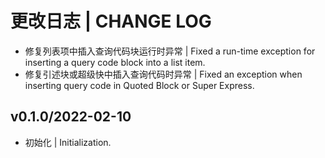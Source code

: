 # 更改日志 | CHANGE LOG

- 修复列表项中插入查询代码块运行时异常 | Fixed a run-time exception for inserting a query code block into a list item.
- 修复引述块或超级快中插入查询代码时异常 | Fixed an exception when inserting query code in Quoted Block or Super Express.

## v0.1.0/2022-02-10

- 初始化 | Initialization.
